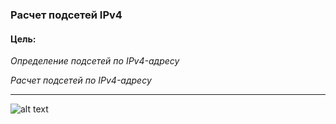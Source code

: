 ### Расчет подсетей IPv4

#### Цель:
*Определение подсетей по IPv4-адресу*

*Расчет подсетей по IPv4-адресу*
___
![alt text](https://github.com/Eliminir/OTUSLABS/blob/Labs/LAB2/2.JPG)
